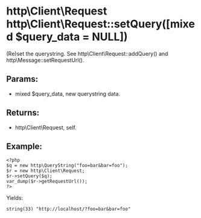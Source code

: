 # http\Client\Request http\Client\Request::setQuery([mixed $query_data = NULL])

(Re)set the querystring.
See http\Client\Request::addQuery() and http\Message::setRequestUrl().

## Params:

* mixed $query_data, new querystring data.

## Returns:

* http\Client\Request, self.

## Example:

    <?php
    $q = new http\QueryString("foo=bar&bar=foo");
    $r = new http\Client\Request;
    $r->setQuery($q);
    var_dump($r->getRequestUrl());
    ?>

Yields:

    string(33) "http://localhost/?foo=bar&bar=foo"
